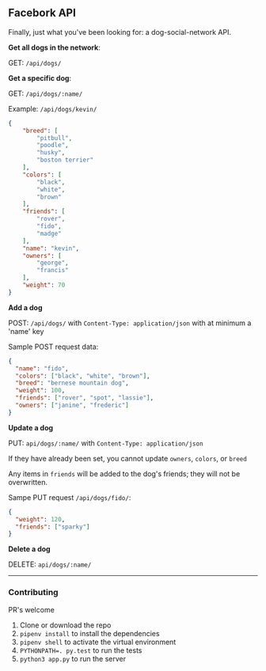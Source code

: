 ## Facebork API

Finally, just what you've been looking for: a dog-social-network API.

**Get all dogs in the network**:

GET: `/api/dogs/`

**Get a specific dog**:

GET: `/api/dogs/:name/`

Example: `/api/dogs/kevin/`
```json
{
    "breed": [
        "pitbull",
        "poodle",
        "husky",
        "boston terrier"
    ],
    "colors": [
        "black",
        "white",
        "brown"
    ],
    "friends": [
        "rover",
        "fido",
        "madge"
    ],
    "name": "kevin",
    "owners": [
        "george",
        "francis"
    ],
    "weight": 70
}
```

**Add a dog**

POST: `/api/dogs/` with `Content-Type: application/json` with at minimum a 'name' key

Sample POST request data:
```json
{
  "name": "fido",
  "colors": ["black", "white", "brown"],
  "breed": "bernese mountain dog",
  "weight": 100,
  "friends": ["rover", "spot", "lassie"],
  "owners": ["janine", "frederic"]
}
```

**Update a dog**

PUT: `api/dogs/:name/` with `Content-Type: application/json`

If they have already been set, you cannot update `owners`, `colors`, or `breed`

Any items in `friends` will be added to the dog's friends; they will not be overwritten.

Sampe PUT request `/api/dogs/fido/`:
```json
{
  "weight": 120,
  "friends": ["sparky"]
}
```

**Delete a dog**

DELETE: `api/dogs/:name/`

---
### Contributing
PR's welcome

1. Clone or download the repo
2. `pipenv install` to install the dependencies
3. `pipenv shell` to activate the virtual environment
4. `PYTHONPATH=. py.test` to run the tests
5. `python3 app.py` to run the server
